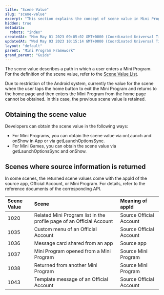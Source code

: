 ```yaml
---
title: "Scene Value"
slug: "scene-value"
excerpt: "This section explains the concept of scene value in Mini Program framework."
hidden: true
metadata: 
  robots: "index"
createdAt: "Mon May 01 2023 09:05:02 GMT+0000 (Coordinated Universal Time)"
updatedAt: "Wed May 03 2023 10:15:14 GMT+0000 (Coordinated Universal Time)"
layout: "default"
parent: "Mini Program Framework"
grand_parent: "Guide"
---
```

The scene value describes a path in which a user enters a Mini Program. For the definition of the scene value, refer to the [Scene Value List](<>).

Due to restriction of the Android system, currently the value for the scene when the user taps the home button to exit the Mini Program and returns to the home page and then enters the Mini Program from the home page cannot be obtained. In this case, the previous scene value is retained.

## Obtaining the scene value

Developers can obtain the scene value in the following ways:

- For Mini Programs, you can obtain the scene value via onLaunch and onShow in App or via getLaunchOptionsSync.
- For Mini Games, you can obtain the scene value via getLaunchOptionsSync and onShow.

## Scenes where source information is returned

In some scenes, the returned scene values come with the appId of the source app, Official Account, or Mini Program. For details, refer to the reference documents of the corresponding API.

| Scene Value | Scene                                                                | Meaning of appId        |
| :---------- | :------------------------------------------------------------------- | :---------------------- |
| 1020        | Related Mini Program list in the profile page of an Official Account | Source Official Account |
| 1035        | Custom menu of an Official Account                                   | Source Official Account |
| 1036        | Message card shared from an app                                      | Source app              |
| 1037        | Mini Program opened from a Mini Program                              | Source Mini Program     |
| 1038        | Returned from another Mini Program                                   | Source Mini Program     |
| 1043        | Template message of an Official Account                              | Source Official Account |
